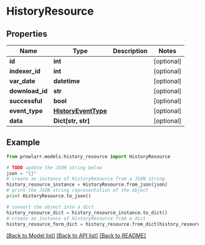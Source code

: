 # HistoryResource


## Properties
Name | Type | Description | Notes
------------ | ------------- | ------------- | -------------
**id** | **int** |  | [optional] 
**indexer_id** | **int** |  | [optional] 
**var_date** | **datetime** |  | [optional] 
**download_id** | **str** |  | [optional] 
**successful** | **bool** |  | [optional] 
**event_type** | [**HistoryEventType**](HistoryEventType.md) |  | [optional] 
**data** | **Dict[str, str]** |  | [optional] 

## Example

```python
from prowlarr.models.history_resource import HistoryResource

# TODO update the JSON string below
json = "{}"
# create an instance of HistoryResource from a JSON string
history_resource_instance = HistoryResource.from_json(json)
# print the JSON string representation of the object
print HistoryResource.to_json()

# convert the object into a dict
history_resource_dict = history_resource_instance.to_dict()
# create an instance of HistoryResource from a dict
history_resource_form_dict = history_resource.from_dict(history_resource_dict)
```
[[Back to Model list]](../README.md#documentation-for-models) [[Back to API list]](../README.md#documentation-for-api-endpoints) [[Back to README]](../README.md)


